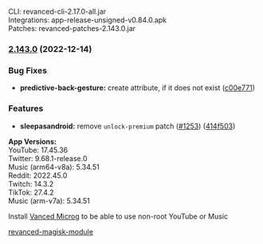 CLI: revanced-cli-2.17.0-all.jar  
Integrations: app-release-unsigned-v0.84.0.apk  
Patches: revanced-patches-2.143.0.jar  

### [2.143.0](https://github.com/revanced/revanced-patches/compare/v2.142.0...v2.143.0) (2022-12-14)


### Bug Fixes

* **predictive-back-gesture:** create attribute, if it does not exist ([c00e771](https://github.com/revanced/revanced-patches/commit/c00e7717053f806e3b5b3f0bf0ca9c2da07c289b))


### Features

* **sleepasandroid:** remove `unlock-premium` patch ([#1253](https://github.com/revanced/revanced-patches/issues/1253)) ([414f503](https://github.com/revanced/revanced-patches/commit/414f503e493f2dc27edf134f5db723da77636d81))




  
**App Versions:**  
YouTube: 17.45.36  
Twitter: 9.68.1-release.0  
Music (arm64-v8a): 5.34.51  
Reddit: 2022.45.0  
Twitch: 14.3.2  
TikTok: 27.4.2  
Music (arm-v7a): 5.34.51  

Install [Vanced Microg](https://github.com/TeamVanced/VancedMicroG/releases) to be able to use non-root YouTube or Music  

[revanced-magisk-module](https://github.com/j-hc/revanced-magisk-module)  
